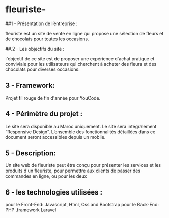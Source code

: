 # fleuriste-

##1 - Présentation de l’entreprise :

fleuriste est un site de vente en ligne qui propose une sélection de fleurs et de chocolats pour toutes les occasions.

##.2 - Les objectifs du site :

l'objectif de ce site est de proposer une expérience d'achat pratique et conviviale pour les utilisateurs qui cherchent à acheter des fleurs et des chocolats pour diverses occasions.

## 3 - Framework:

Projet fil rouge de fin d'année pour YouCode.

## 4 - Périmètre du projet :

 Le site sera disponible au Maroc uniquement.
 Le site sera intégralement “Responsive Design”.
 L’ensemble des fonctionnalités détaillées dans ce document     seront accessibles depuis un mobile.
 
 ## 5 - Description:
 
Un site web de fleuriste peut être conçu pour présenter les services et les produits d'un fleuriste, pour permettre aux clients de passer des commandes en ligne, ou      pour les deux
 
 ## 6 - les technologies utilisées :
 pour le Front-End: Javascript, Html, Css and Bootstrap
 pour le Back-End: PHP ,framework Laravel

 
 
